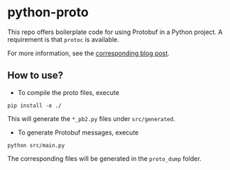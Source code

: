 # python-proto
This repo offers boilerplate code for using Protobuf in a Python project. A requirement is that `protoc` is available.

For more information, see the [corresponding blog post](https://www.datascienceblog.net/post/programming/essential-protobuf-guide-python/).

## How to use?

- To compile the proto files, execute

```
pip install -e ./
```

This will generate the `*_pb2.py` files under `src/generated`.

- To generate Protobuf messages, execute

```
python src/main.py
```

The corresponding files will be generated in the `proto_dump` folder.

